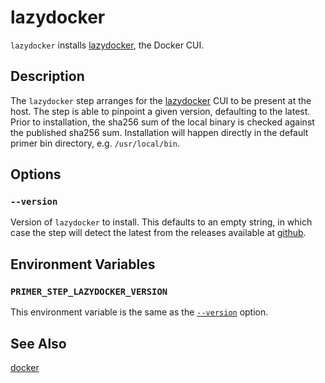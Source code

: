 # lazydocker

`lazydocker` installs [lazydocker], the Docker CUI.

  [lazydocker]: https://github.com/jesseduffield/lazydocker

## Description

The `lazydocker` step arranges for the [lazydocker] CUI to be present at the
host. The step is able to pinpoint a given version, defaulting to the latest.
Prior to installation, the sha256 sum of the local binary is checked against the
published sha256 sum. Installation will happen directly in the default primer
bin directory, e.g. `/usr/local/bin`.

## Options

### `--version`

Version of `lazydocker` to install. This defaults to an empty string, in which
case the step will detect the latest from the releases available at [github].

  [github]: https://github.com/jesseduffield/lazydocker/releases

## Environment Variables

### `PRIMER_STEP_LAZYDOCKER_VERSION`

This environment variable is the same as the [`--version`](#--version) option.

## See Also

[docker]

  [docker]: ./docker.md